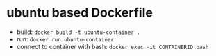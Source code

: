 # ubuntu based Dockerfile
* build: `docker build -t ubuntu-container .`
* run: `docker run ubuntu-container`
* connect to container with bash: `docker exec -it CONTAINERID bash`